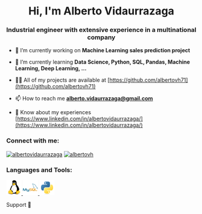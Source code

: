 <h1 align="center">Hi, I'm Alberto Vidaurrazaga</h1>
<h3 align="center">Industrial engineer with extensive experience in a multinational company</h3>

- 🔭 I’m currently working on **Machine Learning sales prediction project**

- 🌱 I’m currently learning **Data Science, Python, SQL, Pandas, Machine Learning, Deep Learning, ...**

- 👨‍💻 All of my projects are available at [https://github.com/albertovh71](https://github.com/albertovh71)

- 📫 How to reach me **alberto.vidaurrazaga@gmail.com**

- 📄 Know about my experiences [https://www.linkedin.com/in/albertovidaurrazaga/](https://www.linkedin.com/in/albertovidaurrazaga/)

<h3 align="left">Connect with me:</h3>
<p align="left">
<a href="https://linkedin.com/in/albertovidaurrazaga" target="blank"><img align="center" src="https://raw.githubusercontent.com/rahuldkjain/github-profile-readme-generator/master/src/images/icons/Social/linked-in-alt.svg" alt="albertovidaurrazaga" height="30" width="40" /></a>
<a href="https://kaggle.com/albertovh" target="blank"><img align="center" src="https://raw.githubusercontent.com/rahuldkjain/github-profile-readme-generator/master/src/images/icons/Social/kaggle.svg" alt="albertovh" height="30" width="40" /></a>
</p>

<h3 align="left">Languages and Tools:</h3>
<p align="left"> <a href="https://www.linux.org/" target="_blank" rel="noreferrer"> <img src="https://raw.githubusercontent.com/devicons/devicon/master/icons/linux/linux-original.svg" alt="linux" width="40" height="40"/> </a> <a href="https://www.mysql.com/" target="_blank" rel="noreferrer"> <img src="https://raw.githubusercontent.com/devicons/devicon/master/icons/mysql/mysql-original-wordmark.svg" alt="mysql" width="40" height="40"/> </a> <a href="https://www.python.org" target="_blank" rel="noreferrer"> <img src="https://raw.githubusercontent.com/devicons/devicon/master/icons/python/python-original.svg" alt="python" width="40" height="40"/> </a> </p>

Support 🙏
